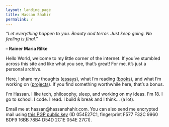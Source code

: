 ```yaml
---
layout: landing_page
title: Hassan Shahir
permalink: /
---
```


<div class="notion-header">
  <p><em>“Let everything happen to you. Beauty and terror. Just keep going. No feeling is final.”</em></p>
  <p><strong>– Rainer Maria Rilke</strong></p>
</div>

<div class="divider"></div>

<p>Hello World, welcome to my little corner of the internet. If you’ve stumbled across this site and like what you see, that’s great! For me, it’s just a personal archive.</p>

<p>
  Here, I share my thoughts (<a href="/essays/">essays</a>),  
  what I’m reading (<a href="/books/">books</a>),  
  and what I’m working on (<a href="/projects/">projects</a>).  
  If you find something worthwhile here, that’s a bonus.
</p>    

<p>
  I'm Hassan. I like tech, philosophy, sleep, and working on my ideas. I'm 18. I go to school. I code. I read. I build &amp; break and I think... (a lot).
</p>

<div class="divider"></div>

<p>
  Email me at hassan@hassanshahir.com. You can also send me encrypted mail using <a href="https://raw.githubusercontent.com/hssnx/hssnx.github.io/refs/heads/main/assets/hassan.asc">this PGP public key</a> (ID 054E27C1, fingerprint F577 F32C 9960 BDF9 16BB 78B4 D54D 2C1E 054E 27C1).
</p>

